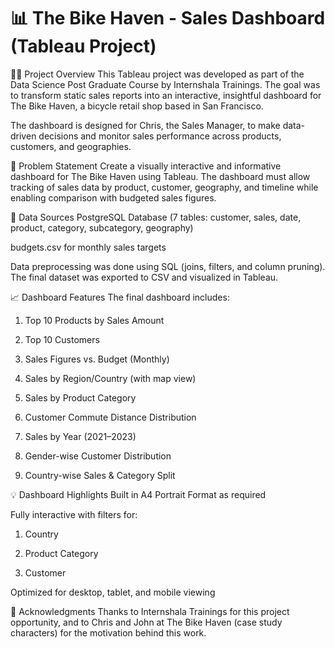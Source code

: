 # 📊 The Bike Haven - Sales Dashboard (Tableau Project)

🚴‍♂️ Project Overview
This Tableau project was developed as part of the Data Science Post Graduate Course by Internshala Trainings. The goal was to transform static sales reports into an interactive, insightful dashboard for The Bike Haven, a bicycle retail shop based in San Francisco.

The dashboard is designed for Chris, the Sales Manager, to make data-driven decisions and monitor sales performance across products, customers, and geographies.

📝 Problem Statement
Create a visually interactive and informative dashboard for The Bike Haven using Tableau. The dashboard must allow tracking of sales data by product, customer, geography, and timeline while enabling comparison with budgeted sales figures.

📂 Data Sources
PostgreSQL Database (7 tables: customer, sales, date, product, category, subcategory, geography)

budgets.csv for monthly sales targets

Data preprocessing was done using SQL (joins, filters, and column pruning). The final dataset was exported to CSV and visualized in Tableau.

📈 Dashboard Features
The final dashboard includes:

1) Top 10 Products by Sales Amount

2) Top 10 Customers

3) Sales Figures vs. Budget (Monthly)

4) Sales by Region/Country (with map view)

5) Sales by Product Category

6) Customer Commute Distance Distribution

7) Sales by Year (2021–2023)

8) Gender-wise Customer Distribution

9) Country-wise Sales & Category Split

💡 Dashboard Highlights
Built in A4 Portrait Format as required

Fully interactive with filters for:

1) Country

2) Product Category

3) Customer

Optimized for desktop, tablet, and mobile viewing


🙌 Acknowledgments
Thanks to Internshala Trainings for this project opportunity, and to Chris and John at The Bike Haven (case study characters) for the motivation behind this work.

